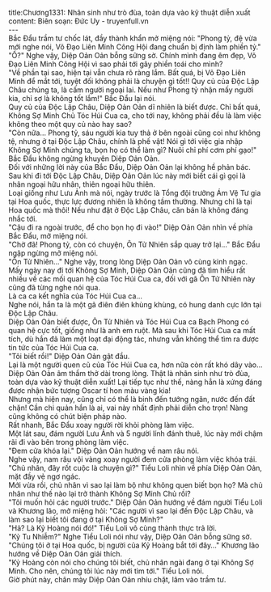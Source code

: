 title:Chương1331: Nhân sinh như trò đùa, toàn dựa vào kỹ thuật diễn xuất
content:
Biên soạn: Đức Uy - truyenfull.vn<br>---<br>Bắc Đẩu trầm tư chốc lát, đầy thành khẩn mở miệng nói: "Phong tỷ, đệ vừa mới nghe nói, Võ Đạo Liên Minh Công Hội đang chuẩn bị định làm phiền tỷ."<br>"Ồ?" Nghe vậy, Diệp Oản Oản bỗng sững sờ. Chính mình đang êm đẹp, Võ Đạo Liên Minh Công Hội vì sao phải tới gây phiền toái cho mình?<br>"Về phần tại sao, hiện tại vẫn chưa rõ ràng lắm. Bất quá, bị Võ Đạo Liên Minh để mắt tới, tuyệt đối không phải là chuyện gì tốt!! Quy củ của Độc Lập Châu chúng ta, là cấm người ngoại lai. Nếu như Phong tỷ nhận mấy người kia, chỉ sợ là không tốt lắm!" Bắc Đẩu lại nói.<br>Quy củ của Độc Lập Châu, Diệp Oản Oản dĩ nhiên là biết được. Chỉ bất quá, Không Sợ Minh Chủ Tóc Húi Cua ca, cho tới nay, không phải đều là làm việc không theo một quy củ nào hay sao?<br>"Còn nữa… Phong tỷ, sáu người kia tuy thả ở bên ngoài cũng coi như không tệ, nhưng ở tại Độc Lập Châu, chính là phế vật! Nói gì tới việc gia nhập Không Sợ Minh chúng ta, bọn họ có thể làm gì? Nuôi chỉ phí cơm phí gạo!" Bắc Đẩu không ngừng khuyên Diệp Oản Oản.<br>Đối với những lời này của Bắc Đẩu, Diệp Oản Oản lại không hề phản bác.<br>Sau khi đi tới Độc Lập Châu, Diệp Oản Oản lúc này mới biết cái gì gọi là nhân ngoại hữu nhân, thiên ngoại hữu thiên.<br>Loại giống như Lưu Ảnh mà nói, ngày trước là Tổng đội trưởng Ám Vệ Tư gia tại Hoa quốc, thực lực đương nhiên là không tầm thường. Nhưng chỉ là tại Hoa quốc mà thôi! Nếu như đặt ở Độc Lập Châu, căn bản là không đáng nhắc tới.<br>"Cậu đi ra ngoài trước, để cho bọn họ đi vào!" Diệp Oản Oản nhìn về phía Bắc Đẩu, mở miệng nói.<br>"Chờ đã! Phong tỷ, còn có chuyện, Ôn Tử Nhiên sắp quay trở lại..." Bắc Đẩu ngập ngừng mở miệng nói.<br>"Ôn Tử Nhiên..." Nghe vậy, trong lòng Diệp Oản Oản vô cùng kinh ngạc.<br>Mấy ngày nay đi tới Không Sợ Minh, Diệp Oản Oản cũng đã tìm hiểu rất nhiều về các mối quan hệ của Tóc Húi Cua ca, đối với gã Ôn Tử Nhiên này cũng đã từng nghe nói qua.<br>Là ca ca kết nghĩa của Tóc Húi Cua ca…<br>Nghe nói, hắn ta là một gã điên điên khùng khùng, có hung danh cực lớn tại Độc Lập Châu.<br>Diệp Oản Oản biết được, Ôn Tử Nhiên và Tóc Húi Cua ca Bạch Phong có quan hệ cực tốt, giống như là anh em ruột. Mà sau khi Tóc Húi Cua ca mất tích, dù hắn đã làm một loạt đại động tác, nhưng vẫn không thể tìm ra được tin tức của Tóc Húi Cua ca.<br>"Tôi biết rồi!" Diệp Oản Oản gật đầu.<br>Lại là một người quen cũ của Tóc Húi Cua ca, hơn nữa còn rất khó dây vào...<br>Diệp Oản Oản âm thầm thở dài trong lòng. Thật là nhân sinh như trò đùa, toàn dựa vào kỹ thuật diễn xuất! Lại tiếp tục như thế, nàng hẳn là xứng đáng được nhận bức tượng Oscar tí hon màu vàng kia!<br>Nhưng mà hiện nay, cũng chỉ có thể là binh đến tướng ngăn, nước đến đất chặn! Cần chi quản hắn là ai, vai này nhất định phải diễn cho trọn! Nàng cũng không có chút biện pháp nào.<br>Rất nhanh, Bắc Đẩu xoay người rời khỏi phòng làm việc.<br>Một lát sau, đám người Lưu Ảnh và 5 người lính đánh thuê, lúc này mới chậm rãi đi vào bên trong phòng làm việc.<br>"Đem cửa khóa lại." Diệp Oản Oản hướng về nam râu nói.<br>Nghe vậy, nam râu vội vàng xoay người đem cửa phòng làm việc khóa trái.<br>"Chủ nhân, đây rốt cuộc là chuyện gì?" Tiểu Loli nhìn về phía Diệp Oản Oản, mặt đầy vẻ ngơ ngác.<br>Mới vừa rồi, chủ nhân vì sao lại làm bộ như không quen biết bọn họ? Mà chủ nhân như thế nào lại trở thành Không Sợ Minh Chủ rồi?<br>"Tôi muốn hỏi các người trước." Diệp Oản Oản hướng về đám người Tiểu Loli và Khương lão, mở miệng hỏi: "Các người vì sao lại đến Độc Lập Châu, và làm sao lại biết tôi đang ở tại Không Sợ Minh?"<br>"Hả? Là Kỷ Hoàng nói đó!" Tiểu Loli vô cùng thành thực trả lời.<br>"Kỷ Tu Nhiễm?" Nghe Tiểu Loli nói như vậy, Diệp Oản Oản bỗng sững sờ.<br>"Chúng tôi ở tại Hoa quốc, bị người của Kỷ Hoàng bắt tới đây…" Khương lão hướng về Diệp Oản Oản giải thích.<br>"Kỷ Hoàng còn nói cho chúng tôi biết, chủ nhân ngài đang ở tại Không Sợ Minh. Cho nên, chúng tôi lúc này mới tìm tới." Tiểu Loli nói.<br>Giờ phút này, chân mày Diệp Oản Oản nhíu chặt, lâm vào trầm tư.